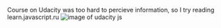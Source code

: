 Course on Udacity was too hard to percieve information, so I try reading learn.javascript.ru 
![image of udacity js](https://github.com/yulyasystem/kottans-frontend/blob/master/8%20oop/udacity_oop.png) 
